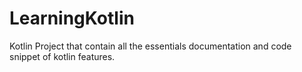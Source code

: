 # LearningKotlin
Kotlin Project that contain all the essentials documentation and code snippet of kotlin features. 

